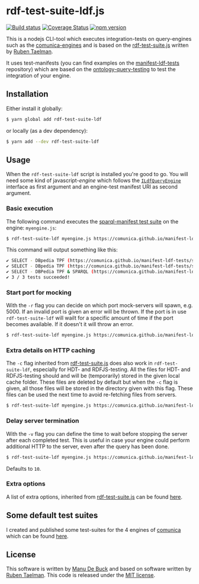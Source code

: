 # rdf-test-suite-ldf.js

[![Build status](https://github.com/comunica/rdf-test-suite-ldf.js/workflows/CI/badge.svg)](https://github.com/comunica/rdf-test-suite-ldf.js/actions?query=workflow%3ACI)
[![Coverage Status](https://coveralls.io/repos/github/comunica/rdf-test-suite-ldf.js/badge.svg?branch=master)](https://coveralls.io/github/comunica/rdf-test-suite-ldf.js?branch=master)
[![npm version](https://badge.fury.io/js/rdf-test-suite-ldf.svg)](https://www.npmjs.com/package/rdf-test-suite-ldf)

This is a nodejs CLI-tool which executes integration-tests on query-engines such as the [comunica-engines](https://github.com/comunica/comunica) and is based on the [rdf-test-suite.js](https://github.com/rubensworks/rdf-test-suite.js) written by [Ruben Taelman](https://github.com/rubensworks).

It uses test-manifests (you can find examples on the [manifest-ldf-tests](https://github.com/comunica/manifest-ldf-tests) repository) which are based on the [ontology-query-testing](https://github.com/comunica/ontology-query-testing) to test the integration of your engine.

## Installation

Either install it globally:

```bash
$ yarn global add rdf-test-suite-ldf
```

or locally (as a dev dependency):

```bash
$ yarn add --dev rdf-test-suite-ldf
```

## Usage

When the `rdf-test-suite-ldf` script is installed you're good to go. You will need some kind of javascript-_engine_ which follows the [`ILdfQueryEngine`](https://github.com/comunica/rdf-test-suite-ldf.js/blob/master/lib/testcase/ldf/ILdfQueryEngine.ts) interface as first argument and an engine-test manifest URI as second argument.

### Basic execution

The following command executes the [sparql-manifest test suite](https://comunica.github.io/manifest-ldf-tests/sparql/sparql-manifest.ttl) on the engine: `myengine.js`:

```bash
$ rdf-test-suite-ldf myengine.js https://comunica.github.io/manifest-ldf-tests/sparql/sparql-manifest.ttl
```

This command will output something like this:

```bash
✔ SELECT - DBpedia TPF (https://comunica.github.io/manifest-ldf-tests/sparql/sparql-manifest.ttl#directors01)
✔ SELECT - DBpedia TPF (https://comunica.github.io/manifest-ldf-tests/sparql/sparql-manifest.ttl#software02)
✔ SELECT - DBPedia TPF & SPARQL (https://comunica.github.io/manifest-ldf-tests/sparql/sparql-manifest.ttl#simple03)
✔ 3 / 3 tests succeeded!
```

### Start port for mocking

With the `-r` flag you can decide on which port mock-servers will spawn, e.g. 5000. If an invalid port is given an error will be thrown. If the port is in use `rdf-test-suite-ldf` will wailt for a specific amount of time if the port becomes available. If it doesn't it will throw an error.

```bash
$ rdf-test-suite-ldf myengine.js https://comunica.github.io/manifest-ldf-tests/sparql/sparql-manifest.ttl -r 6000
```

### Extra details on HTTP caching

The `-c` flag inherited from [rdf-test-suite.js](https://github.com/rubensworks/rdf-test-suite.js) does also work in `rdf-test-suite-ldf`, especially for HDT- and RDFJS-testing. All the files for HDT- and RDFJS-testing should and will be (temporarily) stored in the given local cache folder. These files are deleted by default but when the `-c` flag is given, all those files will be stored in the directory given with this flag. These files can be used the next time to avoid re-fetching files from servers.

```bash
$ rdf-test-suite-ldf myengine.js https://comunica.github.io/manifest-ldf-tests/sparql/sparql-manifest.ttl -c path/to/dir
```

### Delay server termination

With the `-v` flag you can define the time to wait before stopping the server after each completed test.
This is useful in case your engine could perform additional HTTP to the server, even after the query has been done.

```bash
$ rdf-test-suite-ldf myengine.js https://comunica.github.io/manifest-ldf-tests/sparql/sparql-manifest.ttl -v 100
```

Defaults to `10`.

### Extra options

A list of extra options, inherited from [rdf-test-suite.js](https://github.com/rubensworks/rdf-test-suite.js) can be found [here](https://github.com/rubensworks/rdf-test-suite.js/blob/master/README.md#test-filtering).

## Some default test suites

I created and published some test-suites for the 4 engines of [comunica](https://github.com/comunica/comunica) which can be found [here](https://comunica.github.io/manifest-ldf-tests/).

## License

This software is written by [Manu De Buck](https://github.com/ManuDeBuck) and based on software written by [Ruben Taelman](https://github.com/rubensworks). This code is released under the [MIT license](https://github.com/comunica/rdf-test-suite-ldf.js/blob/master/LICENSE).
